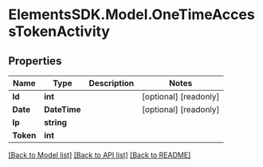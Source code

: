 # ElementsSDK.Model.OneTimeAccessTokenActivity

## Properties

Name | Type | Description | Notes
------------ | ------------- | ------------- | -------------
**Id** | **int** |  | [optional] [readonly] 
**Date** | **DateTime** |  | [optional] [readonly] 
**Ip** | **string** |  | 
**Token** | **int** |  | 

[[Back to Model list]](../#documentation-for-models) [[Back to API list]](../#documentation-for-api-endpoints) [[Back to README]](../)

